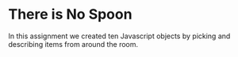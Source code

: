 There is No Spoon
====================

In this assignment we created ten Javascript objects by picking and describing items from around the room.
